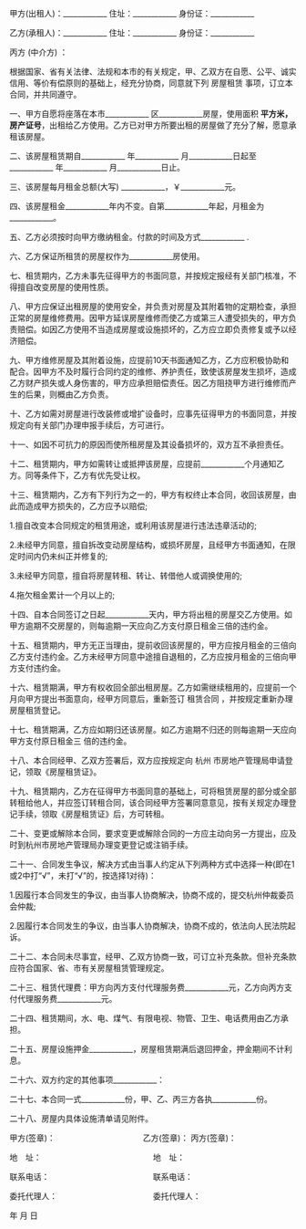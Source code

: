 
 


甲方(出租人)：____________ 住址：____________ 身份证：____________


乙方(承租人)：____________ 住址：____________ 身份证：____________


丙方 (中介方) ：


根据国家、省有关法律、法规和本市的有关规定，甲、乙双方在自愿、公平、诚实信用、等价有偿原则的基础上，经充分协商，同意就下列
房屋租赁
事项，订立本合同，并共同遵守。


一、甲方自愿将座落在本市____________ 区____________房屋，使用面积 ____________平方米，房产证号____________，出租给乙方使用。乙方已对甲方所要出租的房屋做了充分了解，愿意承租该房屋。


二、该房屋租赁期自____________ 年____________ 月____________日起至____________ 年____________ 月____________日止。


三、该房屋每月租金总额(大写) ____________，￥____________元。


四、该房屋租金____________年内不变。自第____________年起，月租金为____________。


五、乙方必须按时向甲方缴纳租金。付款的时间及方式____________ .


六、乙方保证所租赁的房屋权作为____________房使用。


七、租赁期内，乙方未事先征得甲方的书面同意，并按规定报经有关部门核准，不得擅自改变房屋的使用性质。


八、甲方应保证出租房屋的使用安全，并负责对房屋及其附着物的定期检查，承担正常的房屋维修费用。因甲方延误房屋维修而使乙方或第三人遭受损失的，甲方负责赔偿。如因乙方使用不当造成房屋或设施损坏的，乙方应立即负责修复或予以经济赔偿。


九、甲方维修房屋及其附着设施，应提前10天书面通知乙方，乙方应积极协助和配合。因甲方不及时履行合同约定的维修、养护责任，致使该房屋发生损坏，造成乙方财产损失或人身伤害的，甲方应承担赔偿责任。因乙方阻挠甲方进行维修而产生的后果，则概由乙方负责。


十、乙方如需对房屋进行改装修或增扩设备时，应事先征得甲方的书面同意，并按规定向有关部门办理申报手续后，方可进行。


十一、如因不可抗力的原因而使所租房屋及其设备损坏的，双方互不承担责任。


十二、租赁期内，甲方如需转让或抵押该房屋，应提前____________个月通知乙方。同等条件下，乙方有优先受让权。


十三、租赁期内，乙方有下列行为之一的，甲方有权终止本合同，收回该房屋，由此而造成甲方损失的，乙方应予以赔偿;


1.擅自改变本合同规定的租赁用途，或利用该房屋进行违法违章活动的;


2.未经甲方同意，擅自拆改变动房屋结构，或损坏房屋，且经甲方书面通知，在限定时间内仍未纠正并修复的;


3.未经甲方同意，擅自将房屋转租、转让、转借他人或调换使用的;


4.拖欠租金累计一个月以上的;


十四、自本合同签订之日起____________天内，甲方将出租的房屋交乙方使用。如甲方逾期不交房屋的，则每逾期一天应向乙方支付原日租金三倍的违约金。


十五、租赁期内，甲方无正当理由，提前收回该房屋的，甲方应按月租金的三倍向乙方支付违约金。乙方未经甲方同意中途擅自退租的，乙方应按月租金的三倍向甲方支付违约金。


十六、租赁期满，甲方有权收回全部出租房屋。乙方如需继续租用的，应提前一个月向甲方提出书面意向，经甲方同意后，重新签订
租赁合同
，并按规定重新办理房屋租赁登记。


十七、租赁期满，乙方应如期归还该房屋。如乙方逾期不归还的则每逾期一天应向甲方支付原日租金三 倍的违约金。


十八、本合同经甲、乙双方签署后，双方应按规定向
杭州
市房地产管理局申请登记，领取《房屋租赁证》。


十九、租赁期内，乙方在征得甲方书面同意的基础上，可将租赁房屋的部分或全部转租给他人，并应签订转租合同，该合同经甲方签署同意意见，按有关规定办理登记手续，领取《房屋租赁证》后，方可转租。


二十、变更或解除本合同，要求变更或解除合同的一方应主动向另一方提出，应及时到杭州市房地产管理局办理变更登记或注销手续。


二十一、合同发生争议，解决方式由当事人约定从下列两种方式中选择一种(即在1或2中打“√”，未打“√”的，按选择1对待)：


1.因履行本合同发生的争议，由当事人协商解决，协商不成的，提交杭州仲裁委员会仲裁;


2.因履行本合同发生的争议，由当事人协商解决，协商不成的，依法向人民法院起诉。


二十二、本合同未尽事宜，经甲、乙双方协商一致，可订立补充条款。但补充条款应符合国家、省、市有关房屋租赁管理规定。


二十三、租赁代理费：甲方向丙方支付代理服务费____________元，乙方向丙方支付代理服务费____________元。


二十四、租赁期间，水、电、煤气、有限电视、物管、卫生、电话费用由乙方承担。


二十五、房屋设施押金____________，房屋租赁期满后退回押金，押金期间不计利息。


二十六、双方约定的其他事项____________：


二十七、本合同一式____________份，甲、乙、丙三方各执____________份。


二十八、房屋内具体设施清单请见附件。


甲方(签章)：　　　　　　　　　　　乙方(签章)： 丙方(签章)：


地　址：　　　　　　　　　　　　　　地　址：


联系电话：　　　　　　　　　　　　　联系电话：


委托代理人：　　　　　　　　　　　　委托代理人：


年 月 日
 


 

 
 
 
 
 
  


  
 

  


  


  
 
 
 
 


